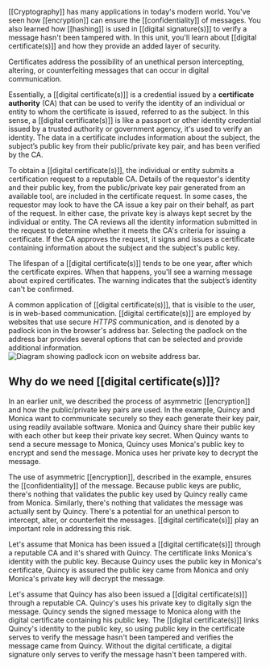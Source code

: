 [[Cryptography]] has many applications in today's modern world. You've seen how [[encryption]] can ensure the [[confidentiality]] of messages. You also learned how [[hashing]] is used in [[digital signature(s)]] to verify a message hasn't been tampered with. In this unit, you'll learn about [[digital certificate(s)]] and how they provide an added layer of security.

Certificates address the possibility of an unethical person intercepting, altering, or counterfeiting messages that can occur in digital communication.

Essentially, a [[digital certificate(s)]] is a credential issued by a **certificate authority** (CA) that can be used to verify the identity of an individual or entity to whom the certificate is issued, referred to as the subject. In this sense, a [[digital certificate(s)]] is like a passport or other identity credential issued by a trusted authority or government agency, it's used to verify an identity. The data in a certificate includes information about the subject, the subject’s public key from their public/private key pair, and has been verified by the CA.

To obtain a [[digital certificate(s)]], the individual or entity submits a certification request to a reputable CA. Details of the requestor's identity and their public key, from the public/private key pair generated from an available tool, are included in the certificate request. In some cases, the requestor may look to have the CA issue a key pair on their behalf, as part of the request. In either case, the private key is always kept secret by the individual or entity. The CA reviews all the identity information submitted in the request to determine whether it meets the CA's criteria for issuing a certificate. If the CA approves the request, it signs and issues a certificate containing information about the subject and the subject's public key.

The lifespan of a [[digital certificate(s)]] tends to be one year, after which the certificate expires. When that happens, you'll see a warning message about expired certificates. The warning indicates that the subject’s identity can't be confirmed.

A common application of [[digital certificate(s)]], that is visible to the user, is in web-based communication. [[digital certificate(s)]] are employed by websites that use secure _HTTPS_ communication, and is denoted by a padlock icon in the browser's address bar. Selecting the padlock on the address bar provides several options that can be selected and provide additional information.![Diagram showing padlock icon on website address bar.](https://learn.microsoft.com/en-us/training/wwl-sci/describe-concepts-of-cryptography/media/digital-certificates-step-1-inline.png)
## Why do we need [[digital certificate(s)]]?
In an earlier unit, we described the process of asymmetric [[encryption]] and how the public/private key pairs are used. In the example, Quincy and Monica want to communicate securely so they each generate their key pair, using readily available software. Monica and Quincy share their public key with each other but keep their private key secret. When Quincy wants to send a secure message to Monica, Quincy uses Monica's public key to encrypt and send the message. Monica uses her private key to decrypt the message.

The use of asymmetric [[encryption]], described in the example, ensures the [[confidentiality]] of the message. Because public keys are public, there's nothing that validates the public key used by Quincy really came from Monica. Similarly, there's nothing that validates the message was actually sent by Quincy. There's a potential for an unethical person to intercept, alter, or counterfeit the messages. [[digital certificate(s)]] play an important role in addressing this risk.

Let's assume that Monica has been issued a [[digital certificate(s)]] through a reputable CA and it's shared with Quincy. The certificate links Monica's identity with the public key. Because Quincy uses the public key in Monica's certificate, Quincy is assured the public key came from Monica and only Monica's private key will decrypt the message.

Let's assume that Quincy has also been issued a [[digital certificate(s)]] through a reputable CA. Quincy's uses his private key to digitally sign the message. Quincy sends the signed message to Monica along with the digital certificate containing his public key. The [[digital certificate(s)]] links Quincy's identity to the public key, so using public key in the certificate serves to verify the message hasn't been tampered and verifies the message came from Quincy. Without the digital certificate, a digital signature only serves to verify the message hasn't been tampered with.